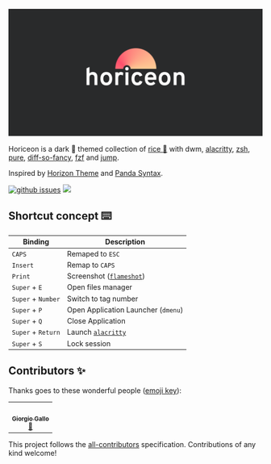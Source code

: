 ![Horiceon](.github/horiceon.png)

Horiceon is a dark 🌆 themed collection of [rice 🍚](https://wiki.archlinux.org/index.php/Dotfiles) with dwm, [alacritty](https://github.com/alacritty/alacritty), [zsh](https://github.com/zsh-users/zsh), [pure](https://github.com/sindresorhus/pure), [diff-so-fancy](https://github.com/so-fancy/diff-so-fancy), [fzf](https://github.com/junegunn/fzf) and [jump](https://github.com/gsamokovarov/jump).

Inspired by [Horizon Theme](https://marketplace.visualstudio.com/items?itemName=jolaleye.horizon-theme-vscode) and [Panda Syntax](https://github.com/tinkertrain/panda-syntax-vscode).

[![github issues](https://img.shields.io/github/issues/shiftgeist/horiceon)](https://github.com/shiftgeist/horiceon/issues)
[![](https://img.shields.io/badge/uses-chezmoi-green)](https://github.com/twpayne/chezmoi)

## Shortcut concept ⌨️

| Binding            | Description                                                            |
| ------------------ | ---------------------------------------------------------------------- |
| `CAPS`             | Remaped to `ESC`                                                       |
| `Insert`           | Remap to `CAPS`                                                        |
| `Print`            | Screenshot ([`flameshot`](https://github.com/flameshot-org/flameshot)) |
| `Super` + `E`      | Open files manager                                                     |
| `Super` + `Number` | Switch to tag number                                                   |
| `Super` + `P`      | Open Application Launcher (`dmenu`)                                    |
| `Super` + `Q`      | Close Application                                                      |
| `Super` + `Return` | Launch [`alacritty`](https://github.com/alacritty/alacritty)           |
| `Super` + `S`      | Lock session                                                           |

## Contributors ✨

Thanks goes to these wonderful people ([emoji key](https://allcontributors.org/docs/en/emoji-key)):

<!-- ALL-CONTRIBUTORS-LIST:START - Do not remove or modify this section -->
<!-- prettier-ignore-start -->
<!-- markdownlint-disable -->
<table>
  <tr>
    <td align="center"><a href="https://stackoverflow.com/users/428627/giorgiga"><img src="https://avatars3.githubusercontent.com/u/471835?v=4?s=100" width="100px;" alt=""/><br /><sub><b>Giorgio Gallo</b></sub></a><br /><a href="https://github.com/shiftgeist/horiceon/commits?author=giorgiga" title="Documentation">📖</a></td>
  </tr>
</table>

<!-- markdownlint-restore -->
<!-- prettier-ignore-end -->

<!-- ALL-CONTRIBUTORS-LIST:END -->

This project follows the [all-contributors](https://github.com/all-contributors/all-contributors) specification. Contributions of any kind welcome!
